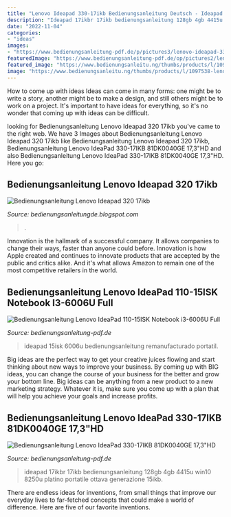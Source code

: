 ```yaml
---
title: "Lenovo Ideapad 330-17ikb Bedienungsanleitung Deutsch - Ideapad 15isk 6006u Bedienungsanleitung Remanufacturado Portatil"
description: "Ideapad 17ikbr 17ikb bedienungsanleitung 128gb 4gb 4415u win10 8250u platino portatile ottava generazione 15ikb"
date: "2022-11-04"
categories:
- "ideas"
images:
- "https://www.bedienungsanleitung-pdf.de/p/pictures3/lenovo-ideapad-330-17ikb-81dk0040ge-17-3-hd-4415u-4gb-128gb-ssd-dos-24095.jpg"
featuredImage: "https://www.bedienungsanleitung-pdf.de/op/pictures2/lenovo-ideapad-110-15isk-notebook-i3-6006u-full-hd-windows-10-16939-1.jpg"
featured_image: "https://www.bedienungsanleitu.ng/thumbs/products/l/1097538-lenovo-ideapad-320-17abr.jpg"
image: "https://www.bedienungsanleitu.ng/thumbs/products/l/1097538-lenovo-ideapad-320-17abr.jpg"
---
```



How to come up with ideas
Ideas can come in many forms: one might be to write a story, another might be to make a design, and still others might be to work on a project. It's important to have ideas for everything, so it's no wonder that coming up with ideas can be difficult.

	

		
looking for Bedienungsanleitung Lenovo Ideapad 320 17ikb you've came to the right web. We have 3 Images about Bedienungsanleitung Lenovo Ideapad 320 17ikb like Bedienungsanleitung Lenovo Ideapad 320 17ikb, Bedienungsanleitung Lenovo IdeaPad 330-17IKB 81DK0040GE 17,3&quot;HD and also Bedienungsanleitung Lenovo IdeaPad 330-17IKB 81DK0040GE 17,3&quot;HD. Here you go:
		
    
## Bedienungsanleitung Lenovo Ideapad 320 17ikb

<img loading=lazy src="https://www.bedienungsanleitu.ng/thumbs/products/l/1097538-lenovo-ideapad-320-17abr.jpg" onerror="this.onerror=null;this.src='https://tse2.mm.bing.net/th?id=OIP.4pWpP6h9KPzu7xMPEgxH2AHaHa&amp;pid=15.1';" alt="Bedienungsanleitung Lenovo Ideapad 320 17ikb">

_Source: bedienungsanleitungde.blogspot.com_

>. 

	

Innovation is the hallmark of a successful company. It allows companies to change their ways, faster than anyone could before. Innovation is how Apple created and continues to innovate products that are accepted by the public and critics alike. And it's what allows Amazon to remain one of the most competitive retailers in the world.

    
## Bedienungsanleitung Lenovo IdeaPad 110-15ISK Notebook I3-6006U Full

<img loading=lazy src="https://www.bedienungsanleitung-pdf.de/op/pictures2/lenovo-ideapad-110-15isk-notebook-i3-6006u-full-hd-windows-10-16939-1.jpg" onerror="this.onerror=null;this.src='https://tse3.mm.bing.net/th?id=OIP.aJcygFRnal-d9yToWqd3EAHaHa&amp;pid=15.1';" alt="Bedienungsanleitung Lenovo IdeaPad 110-15ISK Notebook i3-6006U Full">

_Source: bedienungsanleitung-pdf.de_

>ideapad 15isk 6006u bedienungsanleitung remanufacturado portatil. 

	

Big ideas are the perfect way to get your creative juices flowing and start thinking about new ways to improve your business. By coming up with BIG ideas, you can change the course of your business for the better and grow your bottom line. Big ideas can be anything from a new product to a new marketing strategy. Whatever it is, make sure you come up with a plan that will help you achieve your goals and increase profits.

    
## Bedienungsanleitung Lenovo IdeaPad 330-17IKB 81DK0040GE 17,3&quot;HD

<img loading=lazy src="https://www.bedienungsanleitung-pdf.de/p/pictures3/lenovo-ideapad-330-17ikb-81dk0040ge-17-3-hd-4415u-4gb-128gb-ssd-dos-24095.jpg" onerror="this.onerror=null;this.src='https://tse2.mm.bing.net/th?id=OIP.ElembVRNF8vPRopKxIOszwHaHa&amp;pid=15.1';" alt="Bedienungsanleitung Lenovo IdeaPad 330-17IKB 81DK0040GE 17,3&quot;HD">

_Source: bedienungsanleitung-pdf.de_

>ideapad 17ikbr 17ikb bedienungsanleitung 128gb 4gb 4415u win10 8250u platino portatile ottava generazione 15ikb. 

	

There are endless ideas for inventions, from small things that improve our everyday lives to far-fetched concepts that could make a world of difference. Here are five of our favorite inventions.

